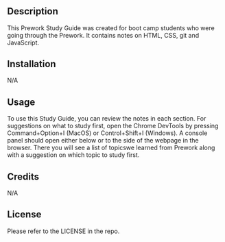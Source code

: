 # <Prework Study Guide Webpage>

## Description

This Prework Study Guide was created for boot camp students who were going through the Prework. It contains notes on HTML, CSS, git and JavaScript.

## Installation

N/A

## Usage

To use this Study Guide, you can review the notes in each section. For suggestions on what to study first, open the Chrome DevTools by pressing Command+Option+I (MacOS) or Control+Shift+I (Windows). A console panel should open either below or to the side of the webpage in the browser. There you will see a list of topicswe learned from Prework along with a suggestion on which topic to study first.

## Credits

N/A

## License

Please refer to the LICENSE in the repo.

